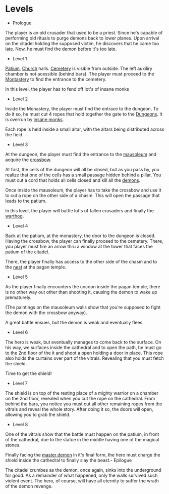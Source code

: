 Levels
======
- Prologue

The player is an old crusader that used to be a priest. Since
he's capable of performing old rituals to purge demons back
to lower planes. Upon arrival on the citadel holding the
supposed victim, he discovers that he came too late. Now, he
must find the demon before it's too late.

- Level 1

[Patium](patium.md), [Church](church.md) halls.
[Cemetery](cemitery.md) is visible from outside. The left 
auxiliry chamber is not acessible (behind bars). The player
must proceed to the [Montastery](monastery.md) to find the
entrance to the cemetery.

In this level, the player has to fend off lot's of insane
monks

- Level 2

Inside the Monastery, the player must find the entrace to 
the dungeon. To do it so, he must cut 4 ropes that hold 
together the gate to the [Dungeons](prison.md). It is
overrun by [insane monks](monks.md).

Each rope is held inside a small altar, with the altars being
distributed across the field. 

- Level 3

At the dungeon, the player must find the entrance to the 
[mausoleum](mausoleum.md) and acquire the
[crossbow](crossbow.md).

At first, the cells of the dungeon will all be closed, but 
as you pass by, you realize that one of the cells has a small
passage hidden behind a pillar. You must cut a cord that 
holds all cells closed and kill all the [demons](demon.md).

Once inside the mausoleum, the player has to take the crossbow
and use it to cut a rope on the other side of a chasm. This
will open the passage that leads to the patium.

In this level, the player will battle lot's of fallen 
crusaders and finally the [warthog](warthog.md).

- Level 4

Back at the patium, at the monastery, the door to the 
dungeon is closed. Having the crossbow, the player can 
finally proceed to the cemetery. There, you player must fire
an arrow thru a window at the tower that faces the patium of
the citadel.

There, the player finally has access to the other side of 
the chasm and to the [nest](nest.md) at the pagan temple.

- Level 5

As the player finally encounters the cocoon inside the pagan 
temple, there is no other way out other than shooting it, 
causing the demon to wake up prematurely.

(The paintings on the mausoleum walls show that you're 
supposed to fight the demon with the crossbow anyway).

A great battle ensues, but the demon is weak and eventually
flees. 

- Level 6

The hero is weak, but eventually manages to come back
to the surface. On his way, we surfaces inside the cathedral
and to open the path, he must go to the 2nd floor of the it
and shoot a open holding a door in place. This rope also
holds the curtains over part of the vitrals. Revealing that
you must fetch the shield.

Time to get the shield!

- Level 7

The shield is on top of the resting place of a mighty 
warrior on a chamber on the 2nd floor, revealed when you cut
the rope on the cathedral. From behind the bars, you notice 
you must cut all other remaining ropes from the vitrals and 
reveal the whole story. After doing it so, the doors will 
open, allowing you to grab the shield.

- Level 8

One of the vitrals show that the battle must happen on the
patium, in front of the cathedral, due to the statue in the
middle having one of the magical stones.

Finally facing the [master demon](master-demon.md) in it's final form, the hero
must charge the shield inside the cathedral to finally slay
the beast.- Epilogue

The citadel crumbes as the demon, once again, sinks into the
underground for good. As a remainder of what happened, only
the walls survived such violent event. The hero, of course,
will have all eternity to suffer the wrath of the demon 
revenge.